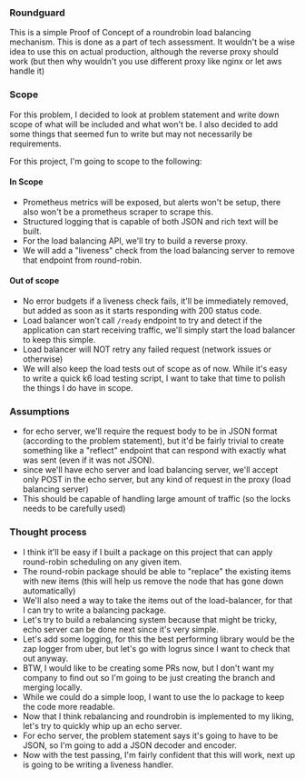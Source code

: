 ### Roundguard
This is a simple Proof of Concept of a roundrobin load balancing mechanism. This is done as a part of tech assessment. It wouldn't be a wise idea to use this on actual production, although the reverse proxy should work (but then why wouldn't you use different proxy like nginx or let aws handle it)

### Scope
For this problem, I decided to look at problem statement and write down scope of what will be included and what won't be. I also decided to add some things that seemed fun to write but may not necessarily be requirements.

For this project, I'm going to scope to the following:

#### In Scope
- Prometheus metrics will be exposed, but alerts won't be setup, there also won't be a prometheus scraper to scrape this.
- Structured logging that is capable of both JSON and rich text will be built.
- For the load balancing API, we'll try to build a reverse proxy.
- We will add a "liveness" check from the load balancing server to remove that endpoint from round-robin.

#### Out of scope
- No error budgets if a liveness check fails, it'll be immediately removed, but added as soon as it starts responding with 200 status code.
- Load balancer won't call `/ready` endpoint to try and detect if the application can start receiving traffic, we'll simply start the load balancer to keep this simple.
- Load balancer will NOT retry any failed request (network issues or otherwise)
- We will also keep the load tests out of scope as of now. While it's easy to write a quick k6 load testing script, I want to take that time to polish the things I do have in scope.

### Assumptions
- for echo server, we'll require the request body to be in JSON format (according to the problem statement), but it'd be fairly trivial to create something like a "reflect" endpoint that can respond with exactly what was sent (even if it was not JSON).
- since we'll have echo server and load balancing server, we'll accept only POST in the echo server, but any kind of request in the proxy (load balancing server)
- This should be capable of handling large amount of traffic (so the locks needs to be carefully used)

### Thought process
- I think it'll be easy if I built a package on this project that can apply round-robin scheduling on any given item.
- The round-robin package should be able to "replace" the existing items with new items (this will help us remove the node that has gone down automatically)
- We'll also need a way to take the items out of the load-balancer, for that I can try to write a balancing package.
- Let's try to build a rebalancing system because that might be tricky, echo server can be done next since it's very simple.
- Let's add some logging, for this the best performing library would be the zap logger from uber, but let's go with logrus since I want to check that out anyway.
- BTW, I would like to be creating some PRs now, but I don't want my company to find out so I'm going to be just creating the branch and merging locally.
- While we could do a simple loop, I want to use the lo package to keep the code more readable.
- Now that I think rebalancing and roundrobin is implemented to my liking, let's try to quickly whip up an echo server.
- For echo server, the problem statement says it's going to have to be JSON, so I'm going to add a JSON decoder and encoder.
- Now with the test passing, I'm fairly confident that this will work, next up is going to be writing a liveness handler.
